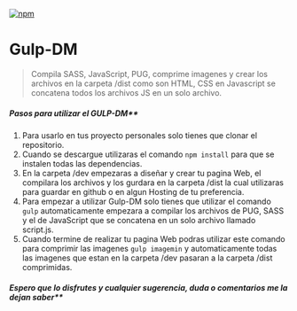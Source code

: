 

[![npm](https://img.shields.io/npm/v/npm.svg)]()


# Gulp-DM

> Compila SASS, JavaScript, PUG, comprime imagenes y crear los archivos en la carpeta /dist como son HTML, CSS en Javascript se concatena todos los archivos JS en un solo archivo.

##### Pasos para utilizar el GULP-DM**

1. Para usarlo en tus proyecto personales solo tienes que clonar el repositorio.
2. Cuando se descargue utilizaras el comando `npm install` para que se instalen todas las dependencias.
3. En la carpeta /dev empezaras a diseñar y crear tu pagina Web, el compilara los archivos y los gurdara en la carpeta /dist la cual utilizaras para guardar en github o en algun Hosting de tu preferencia.
4. Para empezar a utilizar Gulp-DM solo tienes que utilizar el comando `gulp` automaticamente empezara a compilar los archivos  de PUG, SASS y el de JavaScript que se concatena en un solo archivo llamado script.js.
5. Cuando termine de realizar tu pagina Web podras utilizar este comando para comprimir las imagenes `gulp imagemin` y automaticamente todas las imagenes que estan en la carpeta /dev pasaran a la carpeta /dist comprimidas.


##### Espero que lo disfrutes y cualquier sugerencia, duda o comentarios me la dejan saber**
